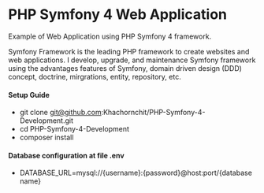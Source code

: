 # PHP Symfony 4 Web Application
Example of Web Application using PHP Symfony 4 framework.

Symfony Framework is the leading PHP framework to create websites and web applications. I develop, upgrade, and maintenance Symfony framework using the advantages features of Symfony, domain driven design (DDD) concept, doctrine, mirgrations, entity, repository, etc.

#### Setup Guide
* git clone git@github.com:Khachornchit/PHP-Symfony-4-Development.git
* cd PHP-Symfony-4-Development
* composer install

#### Database configuration at file .env
* DATABASE_URL=mysql://{username}:{password}@host:port/{database name}
